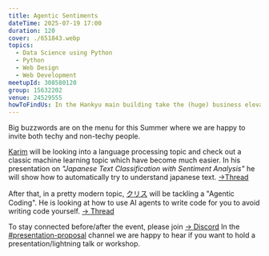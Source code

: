 ```yaml
---
title: Agentic Sentiments
dateTime: 2025-07-19 17:00
duration: 120
cover: ./651843.webp
topics:
  - Data Science using Python
  - Python
  - Web Design
  - Web Development
meetupId: 308580120
group: 15632202
venue: 24529555
howToFindUs: In the Hankyu main building take the (huge) business elevator to the 15th floor Skylobby. Then take the far-back elevator to the 35th floor to join us in the Cybozu Office.
---
```


Big buzzwords are on the menu for this Summer where we are happy to invite both techy and non-techy people.

[Karim](https://github.com/greenstorm) will be looking into a language processing topic and check out a classic machine learning topic which have become much easier. In his presentation on *"Japanese Text Classification with Sentiment Analysis"* he will show how to automatically try to understand japanese text. [→Thread](https://discord.com/channels/1034792577293094972/1323896484051030016)

After that, in a pretty modern topic, [クリス](https://クリス.コム/) will be tackling a "Agentic Coding". He is looking at how to use AI agents to write code for you to avoid writing code yourself. [→ Thread](https://discord.com/channels/1034792577293094972/1365473022508535828)

To stay connected before/after the event, please join [→ Discord](https://owddm.com/discord)
In the [#presentation-proposal](https://discord.com/channels/1034792577293094972/1034862103653257306) channel we are happy to hear if you want to hold a presentation/lightning talk or workshop.
